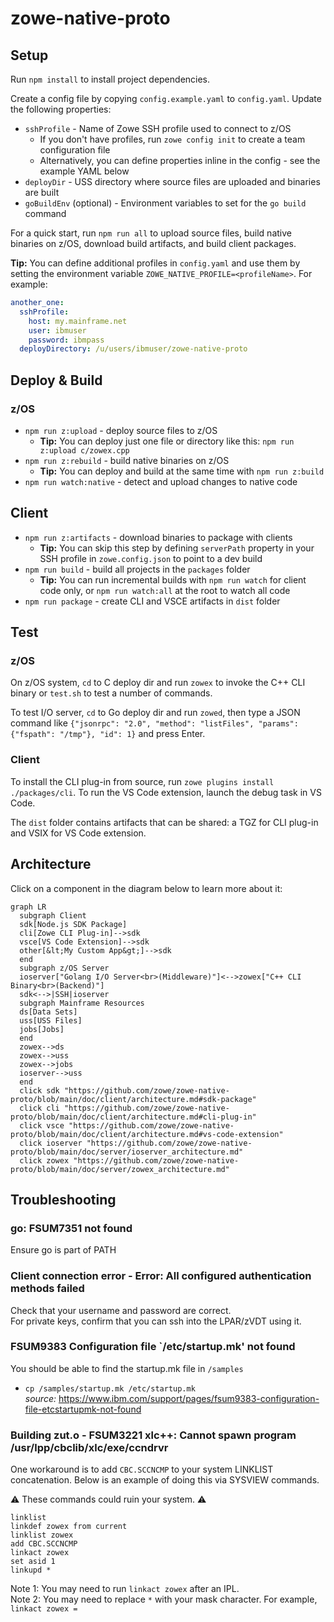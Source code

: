 # zowe-native-proto

## Setup

Run `npm install` to install project dependencies.

Create a config file by copying `config.example.yaml` to `config.yaml`. Update the following properties:

- `sshProfile` - Name of Zowe SSH profile used to connect to z/OS
  - If you don't have profiles, run `zowe config init` to create a team configuration file
  - Alternatively, you can define properties inline in the config - see the example YAML below
- `deployDir` - USS directory where source files are uploaded and binaries are built
- `goBuildEnv` (optional) - Environment variables to set for the `go build` command

For a quick start, run `npm run all` to upload source files, build native binaries on z/OS, download build artifacts, and build client packages.

**Tip:** You can define additional profiles in `config.yaml` and use them by setting the environment variable `ZOWE_NATIVE_PROFILE=<profileName>`. For example:

```yaml
another_one:
  sshProfile:
    host: my.mainframe.net
    user: ibmuser
    password: ibmpass
  deployDirectory: /u/users/ibmuser/zowe-native-proto
```

## Deploy & Build

### z/OS

- `npm run z:upload` - deploy source files to z/OS
  - **Tip:** You can deploy just one file or directory like this: `npm run z:upload c/zowex.cpp`
- `npm run z:rebuild` - build native binaries on z/OS
  - **Tip:** You can deploy and build at the same time with `npm run z:build`
- `npm run watch:native` - detect and upload changes to native code

## Client

- `npm run z:artifacts` - download binaries to package with clients
  - **Tip:** You can skip this step by defining `serverPath` property in your SSH profile in `zowe.config.json` to point to a dev build
- `npm run build` - build all projects in the `packages` folder
  - **Tip:** You can run incremental builds with `npm run watch` for client code only, or `npm run watch:all` at the root to watch all code
- `npm run package` - create CLI and VSCE artifacts in `dist` folder

## Test

### z/OS

On z/OS system, `cd` to C deploy dir and run `zowex` to invoke the C++ CLI binary or `test.sh` to test a number of commands.

To test I/O server, `cd` to Go deploy dir and run `zowed`, then type a JSON command like `{"jsonrpc": "2.0", "method": "listFiles", "params": {"fspath": "/tmp"}, "id": 1}` and press Enter.

### Client

To install the CLI plug-in from source, run `zowe plugins install ./packages/cli`. To run the VS Code extension, launch the debug task in VS Code.

The `dist` folder contains artifacts that can be shared: a TGZ for CLI plug-in and VSIX for VS Code extension.

## Architecture

Click on a component in the diagram below to learn more about it:

```mermaid
graph LR
  subgraph Client
  sdk[Node.js SDK Package]
  cli[Zowe CLI Plug-in]-->sdk
  vsce[VS Code Extension]-->sdk
  other[&lt;My Custom App&gt;]-->sdk
  end
  subgraph z/OS Server
  ioserver["Golang I/O Server<br>(Middleware)"]<-->zowex["C++ CLI Binary<br>(Backend)"]
  sdk<-->|SSH|ioserver
  subgraph Mainframe Resources
  ds[Data Sets]
  uss[USS Files]
  jobs[Jobs]
  end
  zowex-->ds
  zowex-->uss
  zowex-->jobs
  ioserver-->uss
  end
  click sdk "https://github.com/zowe/zowe-native-proto/blob/main/doc/client/architecture.md#sdk-package"
  click cli "https://github.com/zowe/zowe-native-proto/blob/main/doc/client/architecture.md#cli-plug-in"
  click vsce "https://github.com/zowe/zowe-native-proto/blob/main/doc/client/architecture.md#vs-code-extension"
  click ioserver "https://github.com/zowe/zowe-native-proto/blob/main/doc/server/ioserver_architecture.md"
  click zowex "https://github.com/zowe/zowe-native-proto/blob/main/doc/server/zowex_architecture.md"
```

## Troubleshooting

### go: FSUM7351 not found

Ensure go is part of PATH

### Client connection error - Error: All configured authentication methods failed

Check that your username and password are correct.<br/>
For private keys, confirm that you can ssh into the LPAR/zVDT using it.

### FSUM9383 Configuration file `/etc/startup.mk' not found

You should be able to find the startup.mk file in `/samples`

- `cp /samples/startup.mk /etc/startup.mk` <br/>
  _source:_ https://www.ibm.com/support/pages/fsum9383-configuration-file-etcstartupmk-not-found

### Building zut.o - FSUM3221 xlc++: Cannot spawn program /usr/lpp/cbclib/xlc/exe/ccndrvr

One workaround is to add `CBC.SCCNCMP` to your system LINKLIST concatenation. Below is an example of doing this via SYSVIEW commands.

:warning: These commands could ruin your system. :warning:

```
linklist
linkdef zowex from current
linklist zowex
add CBC.SCCNCMP
linkact zowex
set asid 1
linkupd *
```

Note 1: You may need to run `linkact zowex` after an IPL.<br/>
Note 2: You may need to replace `*` with your mask character. For example, `linkact zowex =`
